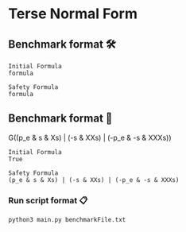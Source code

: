 # Terse Normal Form


## Benchmark format 🛠️

```
Initial Formula
formula

Safety Formula
formula

```

## Benchmark format 🚀

G((p_e & s & Xs) | (-s & XXs) | (-p_e & -s & XXXs)) 

```
Initial Formula
True

Safety Formula
(p_e & s & Xs) | (-s & XXs) | (-p_e & -s & XXXs)

```

### Run script format 📋

```
python3 main.py benchmarkFile.txt

```